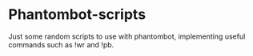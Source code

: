 # Phantombot-scripts
Just some random scripts to use with phantombot, implementing useful commands such as !wr and !pb.
